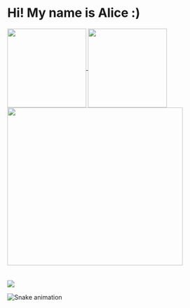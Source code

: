 <h1> Hi! My name is Alice :) </h1>

<div>
  <a href="https://github.com/Alice-ts">
  <img height="180em"   align="center" src="https://github-readme-stats.vercel.app/api?username=Alice-ts&show_icons=true&theme=react&include_all_commits=true&count_private=true"/>
  <img height="180em"  align="center" src="https://github-readme-stats.vercel.app/api/top-langs/?username=Alice-ts&layout=compact&langs_count=7&theme=react" />

  <img align="center" width="400" height="360" src="https://c.tenor.com/kBhihKytDZsAAAAC/alice-in-wonder-land-welcome.gif">
</div>
 <br>
 
    
</div>
  <br>
  <a href="https://www.linkedin.com/in/alice-saraiva-1a41b2230/" target="_blank"><img src="https://img.shields.io/badge/-LinkedIn-%230077B5?style=for-the-badge&logo=linkedin&logoColor=white" target="_blank"></a> 
 
  ![Snake animation](https://github.com/Alice-ts/Alice-ts/blob/output/github-contribution-grid-snake.svg)
 
</div>
